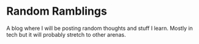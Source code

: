 # Random Ramblings

A blog where I will be posting random thoughts and stuff I learn. Mostly in tech but it will probably stretch to other arenas.